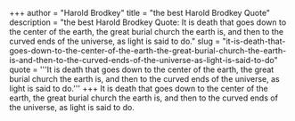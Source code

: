 +++
author = "Harold Brodkey"
title = "the best Harold Brodkey Quote"
description = "the best Harold Brodkey Quote: It is death that goes down to the center of the earth, the great burial church the earth is, and then to the curved ends of the universe, as light is said to do."
slug = "it-is-death-that-goes-down-to-the-center-of-the-earth-the-great-burial-church-the-earth-is-and-then-to-the-curved-ends-of-the-universe-as-light-is-said-to-do"
quote = '''It is death that goes down to the center of the earth, the great burial church the earth is, and then to the curved ends of the universe, as light is said to do.'''
+++
It is death that goes down to the center of the earth, the great burial church the earth is, and then to the curved ends of the universe, as light is said to do.
